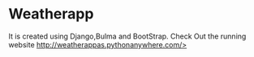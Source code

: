 # Weatherapp
It is created using Django,Bulma and BootStrap.
Check Out the running website http://weatherappas.pythonanywhere.com/>
